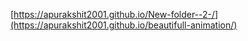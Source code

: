 [https://apurakshit2001.github.io/New-folder--2-/](https://apurakshit2001.github.io/beautifull-animation/)
